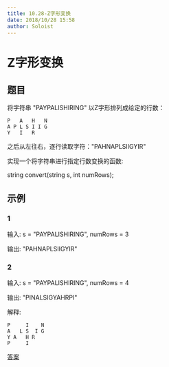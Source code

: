```yaml
---
title: 10.28-Z字形变换
date: 2018/10/28 15:58
author: Soloist
---
```

    
# Z字形变换

## 题目

将字符串 "PAYPALISHIRING" 以Z字形排列成给定的行数：

    P   A   H   N
    A P L S I I G
    Y   I   R

之后从左往右，逐行读取字符："PAHNAPLSIIGYIR"

实现一个将字符串进行指定行数变换的函数:

string convert(string s, int numRows);

## 示例

### 1

输入: s = "PAYPALISHIRING", numRows = 3

输出: "PAHNAPLSIIGYIR"

### 2

输入: s = "PAYPALISHIRING", numRows = 4

输出: "PINALSIGYAHRPI"

解释:

    P     I    N
    A   L S  I G
    Y A   H R
    P     I
    
[答案](https://github.com/aSoloist/java-algorithm/blob/master/code/2018/10/28/Main.java)